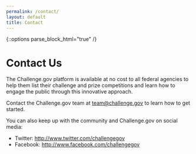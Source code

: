 ```yaml
---
permalink: /contact/
layout: default
title: Contact
---
```


{::options parse_block_html="true" /}
<div class="grid-container usa-prose">
<div class="grid-row  padding-x-8 margin-bottom-4">

# Contact Us


The Challenge.gov platform is available at no cost to all federal agencies to help them list their challenge and prize competitions and learn how to engage the public through this innovative approach.

Contact the Challenge.gov team at [team@challenge.gov](mailto:team@challenge.gov) to learn how to get started. 

You can also keep up with the community and Challenge.gov on social media:

<ul>
  <li>Twitter: <a href="http://www.twitter.com/challengegov" target="_blank" rel="noopener">http://www.twitter.com/challengegov</a></li>
<li>Facebook: <a href="http://www.facebook.com/challengegov" target="_blank" rel="noopener">http://www.facebook.com/challengegov</a></li>
  </ul>
</div>
</div>
